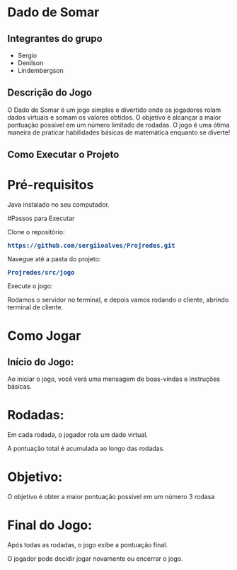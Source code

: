 # Dado de Somar

## Integrantes do grupo
- Sergio
- Denilson
- Lindembergson
  
## Descrição do Jogo

O Dado de Somar é um jogo simples e divertido onde os jogadores rolam dados virtuais e somam os valores obtidos. 
O objetivo é alcançar a maior pontuação possível em um número limitado de rodadas. 
O jogo é uma ótima maneira de praticar habilidades básicas de matemática enquanto se diverte!

## Como Executar o Projeto

# Pré-requisitos
Java instalado no seu computador.

#Passos para Executar

Clone o repositório:
  
   <pre><font color="#12488B"><b>https://github.com/sergiioalves/Projredes.git</b></font></pre>
   
Navegue até a pasta do projeto:

  <pre><font color="#12488B"><b>Projredes/src/jogo</b></font></pre>

Execute o jogo:

Rodamos o servidor no terminal, e depois vamos rodando o cliente, abrindo terminal de cliente.

# Como Jogar
## Início do Jogo:

Ao iniciar o jogo, você verá uma mensagem de boas-vindas e instruções básicas.

# Rodadas:
Em cada rodada, o jogador rola um dado virtual.

A pontuação total é acumulada ao longo das rodadas.


# Objetivo:

O objetivo é obter a maior pontuação possível em um número 3 rodasa

# Final do Jogo:

Após todas as rodadas, o jogo exibe a pontuação final.

O jogador pode decidir jogar novamente ou encerrar o jogo.

